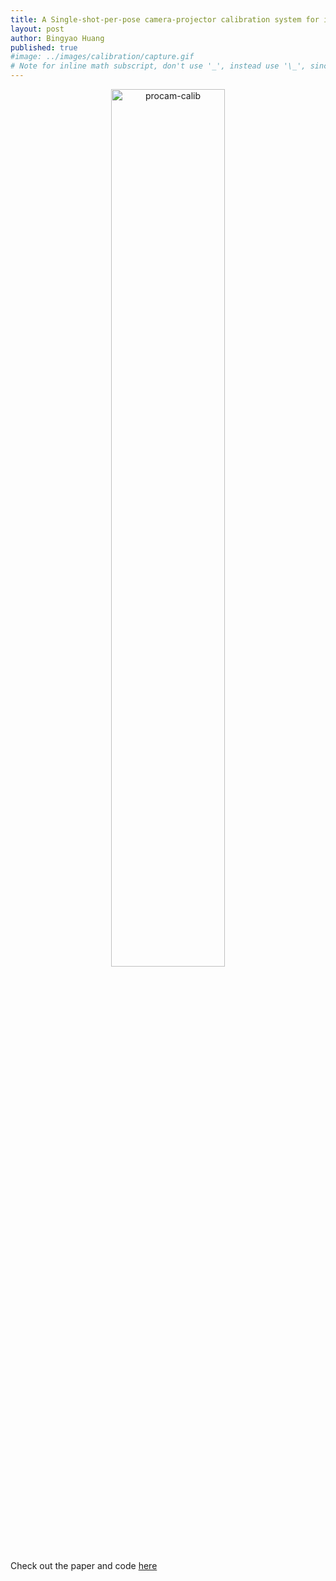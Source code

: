 ```yaml
---
title: A Single-shot-per-pose camera-projector calibration system for imperfect planar targets
layout: post
author: Bingyao Huang
published: true
#image: ../images/calibration/capture.gif   
# Note for inline math subscript, don't use '_', instead use '\_', since Markdown interpret it as italic.
---
```

<p align="center"><img src="https://raw.githubusercontent.com/BingyaoHuang/single-shot-pro-cam-calib/master/doc/reconstruct.png" alt="procam-calib" width="60%"/></p>

Check out the paper and code [here](https://github.com/BingyaoHuang/single-shot-pro-cam-calib)
